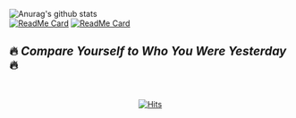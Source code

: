 

![Anurag's github stats](https://github-readme-stats.vercel.app/api?username=bosl95&theme=radical)<br>
[![ReadMe Card](https://github-readme-stats.vercel.app/api/pin/?username=bosl95&repo=Algorithm&theme=radical)](https://github.com/bosl95/Algorithm) [![ReadMe Card](https://github-readme-stats.vercel.app/api/pin/?username=Develope-my-tech&repo=Android&theme=radical)](https://github.com/Develope-my-tech)
<br>

## :fire: *Compare Yourself to Who You Were Yesterday* :fire:

<br>

<div align=center>
  
  [![Hits](https://hits.seeyoufarm.com/api/count/incr/badge.svg?url=https%3A%2F%2Fgithub.com%2Fbosl95&count_bg=%2379C83D&title_bg=%23555555&icon=&icon_color=%23E7E7E7&title=&edge_flat=true)](https://hits.seeyoufarm.com)
  
  </div>
<!--
**bosl95/bosl95** is a ✨ _special_ ✨ repository because its `README.md` (this file) appears on your GitHub profile.

Here are some ideas to get you started:

- 🔭 I’m currently working on ...
- 🌱 I’m currently learning ...
- 👯 I’m looking to collaborate on ...
- 🤔 I’m looking for help with ...
- 💬 Ask me about ...
- 📫 How to reach me: ...
- 😄 Pronouns: ...
- ⚡ Fun fact: ...
-->
